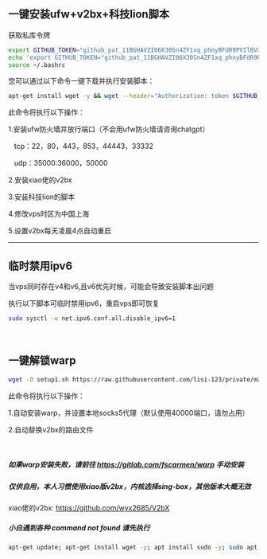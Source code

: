 ## 一键安装ufw+v2bx+科技lion脚本

获取私库令牌

```bash
export GITHUB_TOKEN="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"
echo 'export GITHUB_TOKEN="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"' >> ~/.bashrc
source ~/.bashrc

```


您可以通过以下命令一键下载并执行安装脚本：

```bash
apt-get install wget -y && wget --header="Authorization: token $GITHUB_TOKEN" -O setup.sh https://raw.githubusercontent.com/lisi-123/private/main/setup.sh && chmod +x setup.sh && ./setup.sh
```


此命令将执行以下操作：

1.安装ufw防火墙并放行端口（不会用ufw防火墙请咨询chatgpt）

  &nbsp;&nbsp;&nbsp;tcp：22，80，443，853，44443，33332

  &nbsp;&nbsp;&nbsp;udp：35000:36000，50000


2.安装xiao佬的v2bx

3.安装科技lion的脚本

4.修改vps时区为中国上海

5.设置v2bx每天凌晨4点自动重启


----------------------------------------------------------------------


## 临时禁用ipv6
当vps同时存在v4和v6,且v6优先时候，可能会导致安装脚本出问题

执行以下脚本可临时禁用ipv6，重启vps即可恢复

```bash
sudo sysctl -w net.ipv6.conf.all.disable_ipv6=1
```

<br>

## 一键解锁warp

```bash
wget -O setup1.sh https://raw.githubusercontent.com/lisi-123/private/main/setup1.sh && chmod +x setup1.sh && ./setup1.sh
```

此命令将执行以下操作：

1.自动安装warp，并设置本地socks5代理（默认使用40000端口，请勿占用）

2.自动替换v2bx的路由文件

<br>


##### 如果warp安装失败，请前往 https://gitlab.com/fscarmen/warp 手动安装


##### 仅供自用，本人习惯使用xiao版v2bx，内核选择sing-box，其他版本大概无效

xiao佬的v2bx: https://github.com/wyx2685/V2bX

##### 小白遇到各种 command not found 请先执行

```bash
apt-get update; apt-get install wget -y; apt install sudo -y; sudo apt install curl -y
```
